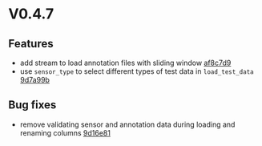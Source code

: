 # V0.4.7
## Features
* add stream to load annotation files with sliding window [af8c7d9](https://github.com/qutang/arus/commit/af8c7d9)
* use `sensor_type` to select different types of test data in `load_test_data` [9d7a99b](https://github.com/qutang/arus/commit/9d7a99b)
## Bug fixes
* remove validating sensor and annotation data during loading and renaming columns [9d16e81](https://github.com/qutang/arus/commit/9d16e81)

